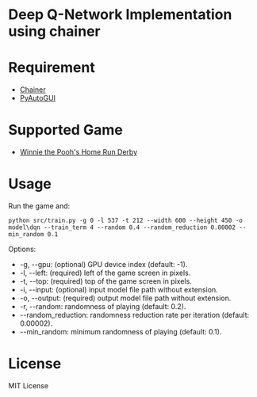 # Deep Q-Network Implementation using chainer

# Requirement

* [Chainer](http://chainer.org/)
* [PyAutoGUI](https://pyautogui.readthedocs.org/en/latest/)

# Supported Game

* [Winnie the Pooh's Home Run Derby](http://games.kids.yahoo.co.jp/sports/013.html)

# Usage

Run the game and:

```
python src/train.py -g 0 -l 537 -t 212 --width 600 --height 450 -o model\dqn --train_term 4 --random 0.4 --random_reduction 0.00002 --min_random 0.1
```

Options:
* -g, --gpu: (optional) GPU device index (default: -1).
* -l, --left: (required) left of the game screen in pixels.
* -t, --top: (required) top of the game screen in pixels.
* -i, --input: (optional) input model file path without extension.
* -o, --output: (required) output model file path without extension.
* -r, --random: randomness of playing (default: 0.2).
* --random_reduction: randomness reduction rate per iteration (default: 0.00002).
* --min_random: minimum randomness of playing (default: 0.1).

# License

MIT License
